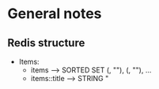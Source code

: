 # General notes

## Redis structure

- Items:
    - items --> SORTED SET (<sort1>, "<id1>"), (<sort2>, "<id2>"), ...
	- items:<id>:title --> STRING "<title>"
	- items:<id>:tags --> SET "<tag1>", "<tag2>", ...
- Tags:
    - tags --> SET "<tag1>", "<tag2>", ...


## ToDos/Ideas

- Add submit functionality to edit cards
- Implement tag coloring
+ Load autocomplete tags from backend
- Implement labels for API keys?
+ Move js to file
- Refactor frontend to Elm